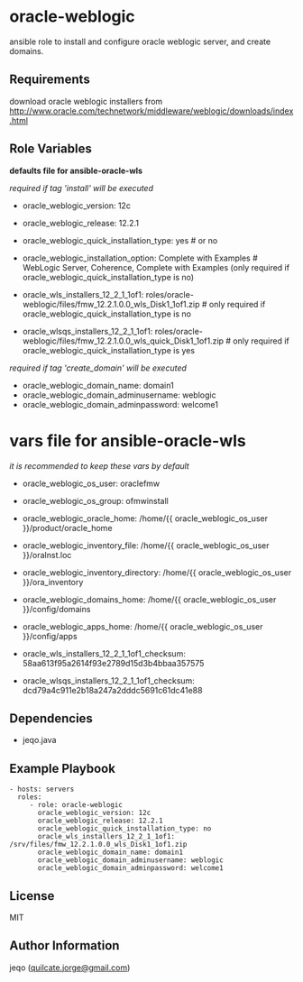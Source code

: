oracle-weblogic
===============

ansible role to install and configure oracle weblogic server, and create domains.

Requirements
------------

download oracle weblogic installers from http://www.oracle.com/technetwork/middleware/weblogic/downloads/index.html

Role Variables
--------------

**defaults file for ansible-oracle-wls**

*required if tag 'install' will be executed*

- oracle_weblogic_version: 12c
- oracle_weblogic_release: 12.2.1
- oracle_weblogic_quick_installation_type: yes # or no

- oracle_weblogic_installation_option: Complete with Examples # WebLogic Server, Coherence, Complete with Examples (only required if oracle_weblogic_quick_installation_type is no)

- oracle_wls_installers_12_2_1_1of1: roles/oracle-weblogic/files/fmw_12.2.1.0.0_wls_Disk1_1of1.zip # only required if oracle_weblogic_quick_installation_type is no
- oracle_wlsqs_installers_12_2_1_1of1: roles/oracle-weblogic/files/fmw_12.2.1.0.0_wls_quick_Disk1_1of1.zip # only required if oracle_weblogic_quick_installation_type is yes

*required if tag 'create_domain' will be executed*

- oracle_weblogic_domain_name: domain1
- oracle_weblogic_domain_adminusername: weblogic
- oracle_weblogic_domain_adminpassword: welcome1

# vars file for ansible-oracle-wls

*it is recommended to keep these vars by default*

- oracle_weblogic_os_user: oraclefmw
- oracle_weblogic_os_group: ofmwinstall
- oracle_weblogic_oracle_home: /home/{{ oracle_weblogic_os_user }}/product/oracle_home
- oracle_weblogic_inventory_file: /home/{{ oracle_weblogic_os_user }}/oraInst.loc
- oracle_weblogic_inventory_directory: /home/{{ oracle_weblogic_os_user }}/ora_inventory

- oracle_weblogic_domains_home: /home/{{ oracle_weblogic_os_user }}/config/domains
- oracle_weblogic_apps_home: /home/{{ oracle_weblogic_os_user }}/config/apps

- oracle_wls_installers_12_2_1_1of1_checksum: 58aa613f95a2614f93e2789d15d3b4bbaa357575
- oracle_wlsqs_installers_12_2_1_1of1_checksum: dcd79a4c911e2b18a247a2dddc5691c61dc41e88

Dependencies
------------

- jeqo.java

Example Playbook
----------------

    - hosts: servers
      roles:
         - role: oracle-weblogic
           oracle_weblogic_version: 12c
           oracle_weblogic_release: 12.2.1
           oracle_weblogic_quick_installation_type: no
           oracle_wls_installers_12_2_1_1of1: /srv/files/fmw_12.2.1.0.0_wls_Disk1_1of1.zip
           oracle_weblogic_domain_name: domain1
           oracle_weblogic_domain_adminusername: weblogic
           oracle_weblogic_domain_adminpassword: welcome1

License
-------

MIT

Author Information
------------------

jeqo (quilcate.jorge@gmail.com)

